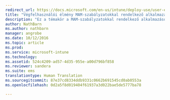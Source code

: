 ```yaml
---
redirect_url: https://docs.microsoft.com/en-us/intune/deploy-use/user-experience-for-mam-enabled-ios-apps-with-microsoft-intune
title: "Végfelhasználói élmény MAM-szabályzatokkal rendelkező alkalmazásokkal | Microsoft Intune"
description: "Ez a témakör a MAM-szabályzatokkal rendelkező alkalmazások használatát ismerteti."
author: NathBarn
ms.author: nathbarn
manager: angrobe
ms.date: 10/12/2016
ms.topic: article
ms.prod: 
ms.service: microsoft-intune
ms.technology: 
ms.assetid: 524c4209-ad57-4d35-955e-a00d796bf858
ms.reviewer: sandera
ms.suite: ems
translationtype: Human Translation
ms.sourcegitcommit: 87e37cd8334ddb9331c0662b691545cd0ab0553a
ms.openlocfilehash: 0d2a5f8d019404f61937a3d022bae5de5777ba78

---
```




<!--HONumber=Dec16_HO2-->


